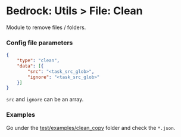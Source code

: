 # Bedrock: Utils > File: Clean

Module to remove files / folders.

### Config file parameters
```json
{
    "type": "clean",
    "data": [{
        "src": "<task_src_glob>",
        "ignore": "<task_src_glob>"
    }]    
}
```

`src` and `ignore` can be an array.

### Examples
Go under the [test/examples/clean_copy](test/examples/clean_copy) folder and check the `*.json`.
